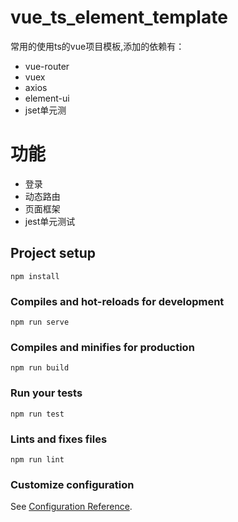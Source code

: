 # vue_ts_element_template
常用的使用ts的vue项目模板,添加的依赖有：
- vue-router
- vuex
- axios
- element-ui
- jset单元测

# 功能
- 登录
- 动态路由
- 页面框架
- jest单元测试
## Project setup
```
npm install
```

### Compiles and hot-reloads for development
```
npm run serve
```

### Compiles and minifies for production
```
npm run build
```

### Run your tests
```
npm run test
```

### Lints and fixes files
```
npm run lint
```

### Customize configuration
See [Configuration Reference](https://cli.vuejs.org/config/).
